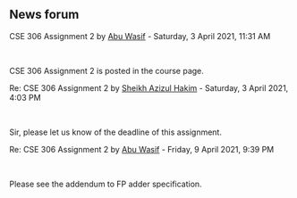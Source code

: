 <h2>News forum</h2><a href="https://moodle.cse.buet.ac.bd/user/view.php?id=40&course=555"></a>
CSE 306 Assignment 2
by <a href="https://moodle.cse.buet.ac.bd/user/view.php?id=40&course=555">Abu Wasif</a> - Saturday, 3 April 2021, 11:31 AM


 

CSE 306 Assignment 2 is posted in the course page.<br />





<a href="https://moodle.cse.buet.ac.bd/user/view.php?id=1443&course=555"></a>
Re: CSE 306 Assignment 2
by <a href="https://moodle.cse.buet.ac.bd/user/view.php?id=1443&course=555">Sheikh Azizul Hakim</a> - Saturday, 3 April 2021, 4:03 PM


 

Sir, please let us know of the deadline of this assignment.







<a href="https://moodle.cse.buet.ac.bd/user/view.php?id=40&course=555"></a>
Re: CSE 306 Assignment 2
by <a href="https://moodle.cse.buet.ac.bd/user/view.php?id=40&course=555">Abu Wasif</a> - Friday, 9 April 2021, 9:39 PM


 

Please see the addendum to FP adder specification.<br />








